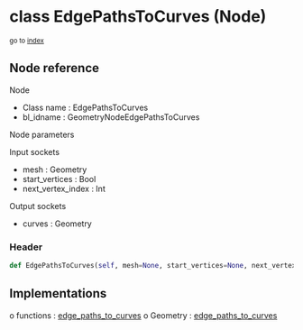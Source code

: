 # class EdgePathsToCurves (Node)

<sub>go to [index](/docs/index.md)</sub>

## Node reference

Node
 - Class name : EdgePathsToCurves
 - bl_idname : GeometryNodeEdgePathsToCurves

Node parameters

Input sockets
 - mesh : Geometry
 - start_vertices : Bool
 - next_vertex_index : Int

Output sockets
 - curves : Geometry

### Header

``` python
def EdgePathsToCurves(self, mesh=None, start_vertices=None, next_vertex_index=None, node_label=None, node_color=None):
```

## Implementations

o functions : [edge_paths_to_curves](/docs/GeoNodes_classes/GLOBAL.md#edge_paths_to_curves)
o Geometry : [edge_paths_to_curves](/docs/GeoNodes_classes/Geometry.md#edge_paths_to_curves)


